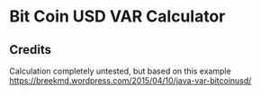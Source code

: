 # Bit Coin USD VAR Calculator

## Credits

Calculation completely untested, but based on this example https://breekmd.wordpress.com/2015/04/10/java-var-bitcoinusd/
